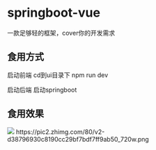 # springboot-vue
一款足够轻的框架，cover你的开发需求


<h2>食用方式</h2>
启动前端 
cd到ui目录下  npm run dev

启动后端
启动springboot

<h2>食用效果</h2>
<img src="https://pic2.zhimg.com/80/v2-d38796930c8190cc29bf7bdf7ff9ab50_720w.png">
https://pic2.zhimg.com/80/v2-d38796930c8190cc29bf7bdf7ff9ab50_720w.png
